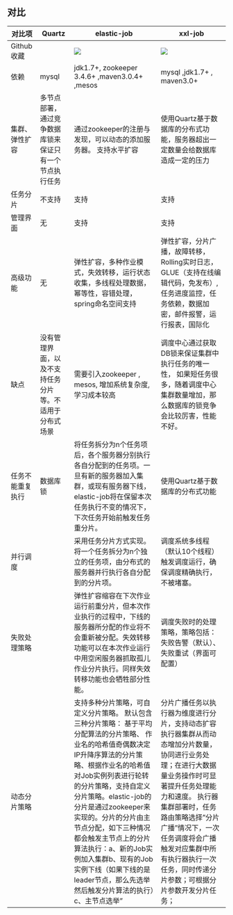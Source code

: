 ## 对比

  <table>
   <thead>
    <tr>
     <th>对比项</th>
     <th>Quartz</th>
     <th>elastic-job</th>
     <th>xxl-job</th>
    </tr>
   </thead>
   <tbody>
    <tr>
     <td>Github收藏</td>
     <td> </td>
     <td><img src="https://img.shields.io/github/stars/apache/shardingsphere-elasticjob.svg?style=social&label=Star"/></td>
     <td><img src="https://img.shields.io/github/stars/xuxueli/xxl-job"/></td>
    </tr>
    <tr>
     <td>依赖</td>
     <td>mysql</td>
     <td>jdk1.7+, zookeeper 3.4.6+ ,maven3.0.4+ ,mesos</td>
     <td>mysql ,jdk1.7+ , maven3.0+</td>
    </tr>
    <tr>
     <td>集群、弹性扩容</td>
     <td>多节点部署，通过竞争数据库锁来保证只有一个节点执行任务</td>
     <td>通过zookeeper的注册与发现，可以动态的添加服务器。 支持水平扩容</td>
     <td>使用Quartz基于数据库的分布式功能，服务器超出一定数量会给数据库造成一定的压力</td>
    </tr>
    <tr>
     <td>任务分片</td>
     <td>不支持</td>
     <td>支持</td>
     <td>支持</td>
    </tr>
    <tr>
     <td>管理界面</td>
     <td>无</td>
     <td>支持</td>
     <td>支持</td>
    </tr>
    <tr>
     <td>高级功能</td>
     <td>无</td>
     <td>弹性扩容，多种作业模式，失效转移，运行状态收集，多线程处理数据，幂等性，容错处理，spring命名空间支持</td>
     <td>弹性扩容，分片广播，故障转移，Rolling实时日志，GLUE（支持在线编辑代码，免发布）,任务进度监控，任务依赖，数据加密，邮件报警，运行报表，国际化</td>
    </tr>
    <tr>
     <td>缺点</td>
     <td>没有管理界面，以及不支持任务分片等。不适用于分布式场景</td>
     <td>需要引入zookeeper , mesos, 增加系统复杂度, 学习成本较高</td>
     <td>调度中心通过获取 DB锁来保证集群中执行任务的唯一性， 如果短任务很多，随着调度中心集群数量增加，那么数据库的锁竞争会比较厉害，性能不好。</td>
    </tr>
    <tr>
     <td>任务不能重复执行</td>
     <td>数据库锁</td>
     <td>将任务拆分为n个任务项后，各个服务器分别执行各自分配到的任务项。一旦有新的服务器加入集群，或现有服务器下线，elastic-job将在保留本次任务执行不变的情况下，下次任务开始前触发任务重分片。</td>
     <td>使用Quartz基于数据库的分布式功能</td>
    </tr>
    <tr>
     <td>并行调度</td>
     <td></td>
     <td>采用任务分片方式实现。将一个任务拆分为n个独立的任务项，由分布式的服务器并行执行各自分配到的分片项。</td>
     <td>调度系统多线程（默认10个线程）触发调度运行，确保调度精确执行，不被堵塞。</td>
    </tr>
    <tr>
     <td>失败处理策略</td>
     <td></td>
     <td>弹性扩容缩容在下次作业运行前重分片，但本次作业执行的过程中，下线的服务器所分配的作业将不会重新被分配。失效转移功能可以在本次作业运行中用空闲服务器抓取孤儿作业分片执行。同样失效转移功能也会牺牲部分性能。</td>
     <td>调度失败时的处理策略，策略包括：失败告警（默认）、失败重试（界面可配置）</td>
    </tr>
    <tr>
     <td>动态分片策略</td>
     <td></td>
     <td>支持多种分片策略，可自定义分片策略。 默认包含三种分片策略： 基于平均分配算法的分片策略、 作业名的哈希值奇偶数决定IP升降序算法的分片策略、根据作业名的哈希值对Job实例列表进行轮转的分片策略，支持自定义分片策略。elastic-job的分片是通过zookeeper来实现的。分片的分片由主节点分配，如下三种情况都会触发主节点上的分片算法执行：a、新的Job实例加入集群b、现有的Job实例下线（如果下线的是leader节点，那么先选举然后触发分片算法的执行）c、主节点选举”</td>
     <td>分片广播任务以执行器为维度进行分片，支持动态扩容执行器集群从而动态增加分片数量，协同进行业务处理；在进行大数据量业务操作时可显著提升任务处理能力和速度。 执行器集群部署时，任务路由策略选择”分片广播”情况下，一次任务调度将会广播触发对应集群中所有执行器执行一次任务，同时传递分片参数；可根据分片参数开发分片任务；</td>
    </tr>
   </tbody>
  </table>






